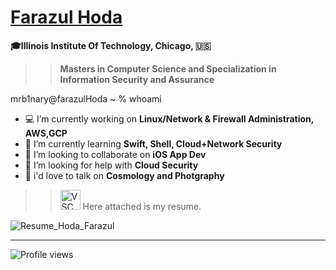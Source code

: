 # <div class="badge-base LI-profile-badge" data-locale="en_US" data-size="medium" data-theme="dark" data-type="VERTICAL" data-vanity="farazul-hoda" data-version="v1"><a class="badge-base__link LI-simple-link" href="https://www.linkedin.com/in/farazul-hoda?trk=profile-badge">Farazul Hoda</a></div>

**🎓Illinois Institute Of Technology, Chicago, 🇺🇸**
>>  **Masters in Computer Science and Specialization in Information Security and Assurance**

   mrb1nary@farazulHoda ~ % whoami
- 💻 I’m currently working on <b>Linux/Network & Firewall Administration, AWS,GCP </b>
- 🌱 I’m currently learning <b>Swift, Shell, Cloud+Network Security</b>
- 👯 I’m looking to collaborate on <b>iOS App Dev</b>
- 🤔 I’m looking for help with <b>Cloud Security</b>
- 💬 i'd love to talk on <b>Cosmology and Photgraphy</b>

 >> <a style="display: inline-block; border: 0; text-decoration: none;" href="http://vsco.co/mrb1nary?utm_source=user_grid&utm_medium=user_website&utm_campaign=link_to_grid"><img style="width: 32px; height: 32px; margin: 0px;" src="http://assets.vsco.co/assets/images/assets/Logo_white_32.png" alt="VSCO Logo" /></a> Here attached is my resume. 
 >> 
![Resume_Hoda_Farazul](https://user-images.githubusercontent.com/42433776/192667999-f07e7600-5c80-465f-aced-924abd31879f.jpg)

****

![Profile views](https://gpvc.arturio.dev/farazulhoda)
